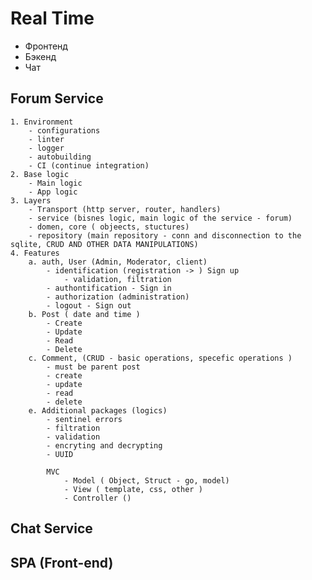 # Real Time 

- Фронтенд
- Бэкенд 
- Чат 

## Forum Service

    1. Environment
        - configurations
        - linter
        - logger
        - autobuilding
        - CI (continue integration)
    2. Base logic
        - Main logic
        - App logic
    3. Layers
        - Transport (http server, router, handlers)
        - service (bisnes logic, main logic of the service - forum)
        - domen, core ( objeects, stuctures)
        - repository (main repository - conn and disconnection to the sqlite, CRUD AND OTHER DATA MANIPULATIONS)
    4. Features
        a. auth, User (Admin, Moderator, client)
            - identification (registration -> ) Sign up
                - validation, filtration
            - authontification - Sign in
            - authorization (administration)
            - logout - Sign out
        b. Post ( date and time )
            - Create 
            - Update
            - Read
            - Delete
        c. Comment, (CRUD - basic operations, specefic operations )
            - must be parent post
            - create
            - update
            - read
            - delete
        e. Additional packages (logics)
            - sentinel errors
            - filtration
            - validation
            - encryting and decrypting
            - UUID

            MVC
                - Model ( Object, Struct - go, model)
                - View ( template, css, other )
                - Controller ()

        

## Chat Service

## SPA (Front-end)


